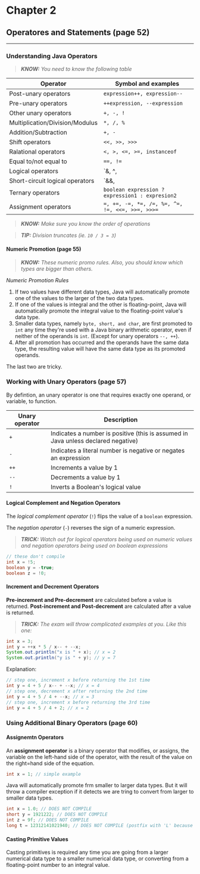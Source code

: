 # Chapter 2

## Operatores and Statements (page 52)

---

### Understanding Java Operators

>_**KNOW:** You need to know the following table_


| Operator | Symbol and examples |
| - | - | 
| Post-unary operators | `expression++, expression--` |
| Pre-unary operators | `++expression, --expression` |
| Other unary operators | `+, -, !` |
| Multiplication/Division/Modulus | `*, /, %` |
| Addition/Subtraction | `+, -` |
| Shift operators | `<<, >>, >>>` |
| Ralational operators | `<, >, <=, >=, instanceof` |
| Equal to/not equal to | `==, !=` |
| Logical operators | `&, ^, |` |
| Short-circuit logical operators | `&&, ||` |
| Ternary operators | `boolean expression ? expression1 : expresion2` |
| Assignment operators | `=, +=, -=, *=, /=, %=, ^=, !=, <<=, >>=, >>>=` |


>_**KNOW:** Make sure you know the order of operations_

>_**TIP:** Division truncates (ie. `10 / 3 = 3`)_

#### Numeric Promotion (page 55)

>_**KNOW:** These numeric promo rules. Also, you should know which types are bigger than others._

*Numeric Promotion Rules* 
1. If two values have different data types, Java will automatically promote one of the values to the larger of the two data types. 
2. If one of the values is integral and the other is floating-point, Java will automatically promote the integral value to the floating-point value's data type. 
3. Smaller data types, namely `byte, short, and char`, are first promoted to `int` any time they're used with a Java binary arithmetic operator, even if neither of the operands is `int`. (Except for unary operators `--, ++`). 
4. After all promotion has occurred and the operands have the same data type, the resulting value will have the same data type as its promoted operands. 

The last two are tricky. 

### Working with Unary Operators (page 57)

By defintion, an unary operator is one that requires exactly one operand, or variable, to function. 

| Unary operator | Description | 
| - | - | 
| `+` | Indicates a number is positive (this is assumed in Java unless declared negative) | 
| `-` | Indicates a literal number is negative or negates an expression | 
| `++` | Increments a value by 1 |
| `--` | Decrements a value by 1 |
| `!` | Inverts a Boolean's logical value |


#### Logical Complement and Negation Operators
The _logical  complement operator_ (`!`) flips the value of a `boolean` expression. 

The _negation operator_ (`-`) reverses the sign of a numeric expression. 

>_**TRICK:** Watch out for logical operators being used on numeric values and negation operators being used on boolean expressions_

```java
// these don't compile
int x = !5; 
boolean y = -true;
boolean z = !0;
```

#### Increment and Decrement Operators

**Pre-increment and Pre-decrement** are calculated before a value is returned. **Post-increment and Post-decrement** are calculated after a value is returned. 

>_**TRICK:** The exam will throw complicated examples at you. Like this one:_

```java
int x = 3; 
int y = ++x * 5 / x-- + --x;
System.out.println("x is " + x); // x = 2
System.out.println("y is " + y); // y = 7
```
Explanation: 
```java
// step one, increment x before returning the 1st time
int y = 4 + 5 / x-- + --x; // x = 4
// step one, decrement x after returning the 2nd time
int y = 4 + 5 / 4 + --x; // x = 3
// step one, increment x before returning the 3rd time
int y = 4 + 5 / 4 + 2; // x = 2
```

### Using Additional Binary Operators (page 60)

#### Assignemtn Operators
An **assignment operator** is a binary operator that modifies, or assigns, the variable on the left-hand side of the operator, with the result of the value on the right=hand side of the equation. 

```java
int x = 1; // simple example
```
Java will automatically promote frm smaller to larger data types. But it will throw a compiler exception if it detects we are tring to convert from larger to smaller data types. 
```java
int x = 1.0; // DOES NOT COMPILE
short y = 1921222; // DOES NOT COMPILE
int z = 9f; // DOES NOT COMPILE
long t = 12312141021940; // DOES NOT COMPILE (postfix with 'L' because Java thinks this is an int)
```

#### Casting Primitive Values 

Casting primitives is required any time you are going from a larger numerical data type to a smaller numerical data type, or converting from a floating-point number to an integral value. 












































